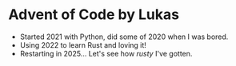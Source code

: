 # Advent of Code by Lukas
* Started 2021 with Python, did some of 2020 when I was bored.
* Using 2022 to learn Rust and loving it!
* Restarting in 2025... Let's see how _rusty_ I've gotten. 
